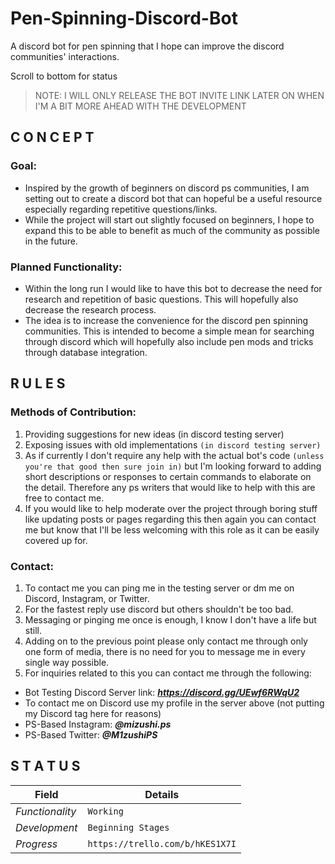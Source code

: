 # Pen-Spinning-Discord-Bot
A discord bot for pen spinning that I hope can improve the discord communities' interactions.

Scroll to bottom for status

> NOTE: I WILL ONLY RELEASE THE BOT INVITE LINK LATER ON WHEN I'M A BIT MORE AHEAD WITH THE DEVELOPMENT

## C O N C E P T
### Goal:
+ Inspired by the growth of beginners on discord ps communities, I am setting out to create a discord bot that can hopeful be a useful resource especially regarding repetitive questions/links.
+ While the project will start out slightly focused on beginners, I hope to expand this to be able to benefit as much of the community as possible in the future.

### Planned Functionality:
+ Within the long run I would like to have this bot to decrease the need for research and repetition of basic questions. This will hopefully also decrease the research process.
+ The idea is to increase the convenience for the discord pen spinning communities. This is intended to become a simple mean for searching through discord which will hopefully also include pen mods and tricks through database integration.

## R U L E S
### Methods of Contribution:
1. Providing suggestions for new ideas (in discord testing server)
2. Exposing issues with old implementations `(in discord testing server)`
3. As if currently I don't require any help with the actual bot's code `(unless you're that good then sure join in)` but I'm looking forward to adding short descriptions or responses to certain commands to elaborate on the detail. Therefore any ps writers that would like to help with this are free to contact me.
4. If you would like to help moderate over the project through boring stuff like updating posts or pages regarding this then again you can contact me but know that I'll be less welcoming with this role as it can be easily covered up for.

### Contact:
1. To contact me you can ping me in the testing server or dm me on Discord, Instagram, or Twitter.
2. For the fastest reply use discord but others shouldn't be too bad.
3. Messaging or pinging me once is enough, I know I don't have a life but still.
4. Adding on to the previous point please only contact me through only one form of media, there is no need for you to message me in every single way possible.
5. For inquiries related to this you can contact me through the following:
  + Bot Testing Discord Server link: ***https://discord.gg/UEwf6RWqU2***
  + To contact me on Discord use my profile in the server above (not putting my Discord tag here for reasons)
  + PS-Based Instagram: ***@mizushi.ps***
  + PS-Based Twitter: ***@M1zushiPS***

## S T A T U S
**Field** | **Details**
--- | ---
*Functionality* | `Working`
*Development* | `Beginning Stages`
*Progress* | `https://trello.com/b/hKES1X7I`
